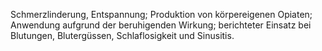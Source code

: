 Schmerzlinderung, Entspannung; Produktion von körpereigenen Opiaten; Anwendung aufgrund der beruhigenden Wirkung; berichteter Einsatz bei Blutungen, Blutergüssen, Schlaflosigkeit und Sinusitis.